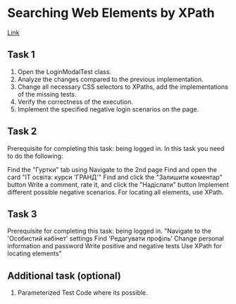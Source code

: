 # Searching Web Elements by XPath 
[Link](https://github.com/it-acad/taqc-sprint-searching-by-xpath-Lokankara)

## Task 1
1. Open the LoginModalTest class.
2. Analyze the changes compared to the previous implementation.
3. Change all necessary CSS selectors to XPaths, add the implementations of the missing tests. 
4. Verify the correctness of the execution.
5. Implement the specified negative login scenarios on the page.

## Task 2
Prerequisite for completing this task: being logged in.
In this task you need to do the following:

Find the "Гуртки" tab using
Navigate to the 2nd page
Find and open the card "IT освіта: курси 'ГРАНД'"
Find and click the "Залишити коментар" button
Write a comment, rate it, and click the "Надіслати" button
Implement different possible negative scenarios.
For locating all elements, use XPath.

## Task 3
Prerequisite for completing this task: being logged in.
"Navigate to the 'Особистий кабінет' settings
Find 'Редагувати профіль'
Change personal information and password
Write positive and negative tests
Use XPath for locating elements"

## Additional task (optional)
1. Parameterized Test Code where its possible.